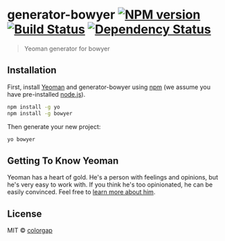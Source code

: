 # generator-bowyer [![NPM version][npm-image]][npm-url] [![Build Status][travis-image]][travis-url] [![Dependency Status][daviddm-image]][daviddm-url]
> Yeoman generator for bowyer

## Installation

First, install [Yeoman](http://yeoman.io) and generator-bowyer using [npm](https://www.npmjs.com/) (we assume you have pre-installed [node.js](https://nodejs.org/)).

```bash
npm install -g yo
npm install -g bowyer
```

Then generate your new project:

```bash
yo bowyer
```

## Getting To Know Yeoman

Yeoman has a heart of gold. He&#39;s a person with feelings and opinions, but he&#39;s very easy to work with. If you think he&#39;s too opinionated, he can be easily convinced. Feel free to [learn more about him](http://yeoman.io/).

## License

MIT © [colorgap](https://www.colorgap.com)


[npm-image]: https://badge.fury.io/js/generator-bowyer.svg
[npm-url]: https://npmjs.org/package/generator-bowyer
[travis-image]: https://travis-ci.org/colorgap/generator-bowyer.svg?branch=master
[travis-url]: https://travis-ci.org/colorgap/generator-bowyer
[daviddm-image]: https://david-dm.org/colorgap/generator-bowyer.svg?theme=shields.io
[daviddm-url]: https://david-dm.org/colorgap/generator-bowyer
